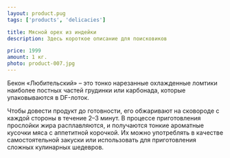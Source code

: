 ```yaml
---
layout: product.pug
tags: ['products', 'delicacies']

title: Мясной орех из индейки
description: Здесь короткое описание для поисковиков

price: 1999
amount: 1 кг.
photo: product-007.jpg
---
```


Бекон «Любительский» – это тонко нарезанные охлажденные ломтики наиболее постных частей грудинки или карбонада, которые упаковываются в DF-лоток.

Чтобы довести продукт до готовности, его обжаривают на сковороде с каждой стороны в течение 2–3 минут. В процессе приготовления прослойки жира расплавляются, и получаются тонкие ароматные кусочки мяса с аппетитной корочкой. Их можно употреблять в качестве самостоятельной закуски или использовать для приготовления сложных кулинарных шедевров.